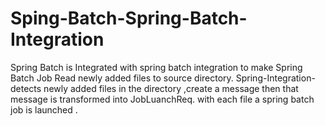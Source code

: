 # Sping-Batch-Spring-Batch-Integration
Spring Batch is Integrated with spring batch integration to make Spring Batch Job Read newly added files to source directory.
Spring-Integration-detects newly added files in the directory ,create a message then that message is transformed into JobLuanchReq.
with each file a spring batch  job is launched .

